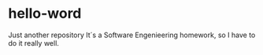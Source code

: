 # hello-word
Just another repository
It´s a Software Engenieering homework, so I have to do it really well.
